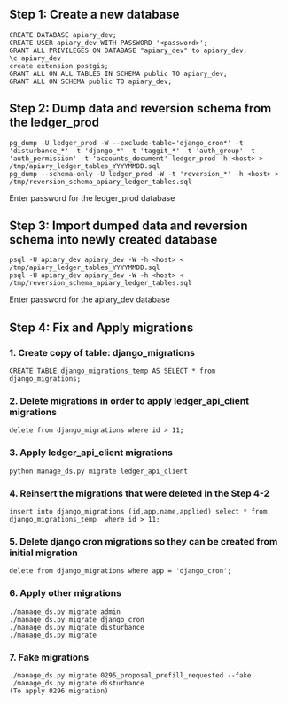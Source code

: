 ## Step 1: Create a new database
```
CREATE DATABASE apiary_dev;
CREATE USER apiary_dev WITH PASSWORD '<password>';
GRANT ALL PRIVILEGES ON DATABASE "apiary_dev" to apiary_dev;
\c apiary_dev
create extension postgis;
GRANT ALL ON ALL TABLES IN SCHEMA public TO apiary_dev;
GRANT ALL ON SCHEMA public TO apiary_dev;
```

## Step 2: Dump data and reversion schema from the ledger_prod
```
pg_dump -U ledger_prod -W --exclude-table='django_cron*' -t 'disturbance_*' -t 'django_*' -t 'taggit_*' -t 'auth_group' -t 'auth_permission' -t 'accounts_document' ledger_prod -h <host> > /tmp/apiary_ledger_tables_YYYYMMDD.sql
pg_dump --schema-only -U ledger_prod -W -t 'reversion_*' -h <host> > /tmp/reversion_schema_apiary_ledger_tables.sql
```
Enter password for the ledger_prod database

## Step 3: Import dumped data and reversion schema into newly created database
```
psql -U apiary_dev apiary_dev -W -h <host> < /tmp/apiary_ledger_tables_YYYYMMDD.sql
psql -U apiary_dev apiary_dev -W -h <host> < /tmp/reversion_schema_apiary_ledger_tables.sql
```
Enter password for the apiary_dev database

## Step 4: Fix and Apply migrations
### 1. Create copy of table: django_migrations
```
CREATE TABLE django_migrations_temp AS SELECT * from django_migrations;
```
### 2. Delete migrations in order to apply ledger_api_client migrations
```
delete from django_migrations where id > 11;
```
### 3. Apply ledger_api_client migrations
```
python manage_ds.py migrate ledger_api_client
```
### 4. Reinsert the migrations that were deleted in the Step 4-2
```
insert into django_migrations (id,app,name,applied) select * from  django_migrations_temp  where id > 11;
```
### 5. Delete django cron migrations so they can be created from initial migration
```
delete from django_migrations where app = 'django_cron';
```
### 6. Apply other migrations
```
./manage_ds.py migrate admin
./manage_ds.py migrate django_cron
./manage_ds.py migrate disturbance
./manage_ds.py migrate
```

### 7.  Fake migrations
```
./manage_ds.py migrate 0295_proposal_prefill_requested --fake
./manage_ds.py migrate disturbance 
(To apply 0296 migration)

```



